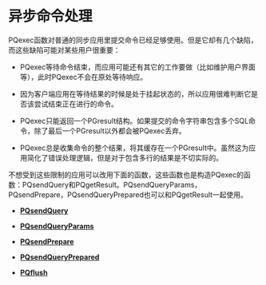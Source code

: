 # 异步命令处理<a name="ZH-CN_TOPIC_0242380581"></a>

PQexec函数对普通的同步应用里提交命令已经足够使用。但是它却有几个缺陷，而这些缺陷可能对某些用户很重要：

-   PQexec等待命令结束，而应用可能还有其它的工作要做（比如维护用户界面等），此时PQexec不会在原处等待响应。

-   因为客户端应用在等待结果的时候是处于挂起状态的，所以应用很难判断它是否该尝试结束正在进行的命令。

-   PQexec只能返回一个PGresult结构。如果提交的命令字符串包含多个SQL命令，除了最后一个PGresult以外都会被PQexec丢弃。

-   PQexec总是收集命令的整个结果，将其缓存在一个PGresult中。虽然这为应用简化了错误处理逻辑，但是对于包含多行的结果是不切实际的。


不想受到这些限制的应用可以改用下面的函数，这些函数也是构造PQexec的函数：PQsendQuery和PQgetResult。PQsendQueryParams，PQsendPrepare，PQsendQueryPrepared也可以和PQgetResult一起使用。

-   **[PQsendQuery](PQsendQuery.md)**

-   **[PQsendQueryParams](PQsendQueryParams.md)**

-   **[PQsendPrepare](PQsendPrepare.md)**

-   **[PQsendQueryPrepared](PQsendQueryPrepared.md)**

-   **[PQflush](PQflush.md)**
